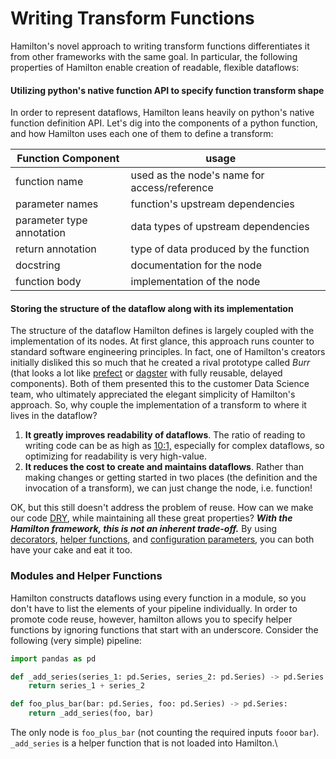 # Writing Transform Functions

Hamilton's novel approach to writing transform functions differentiates it from other frameworks with the same goal. In particular, the following properties of Hamilton enable creation of readable, flexible dataflows:

#### Utilizing python's native function API to specify function transform shape

In order to represent dataflows, Hamilton leans heavily on python's native function definition API. Let's dig into the components of a python function, and how Hamilton uses each one of them to define a transform:

| Function Component        | usage                                        |   |
| ------------------------- | -------------------------------------------- | - |
| function name             | used as the node's name for access/reference |   |
| parameter names           | function's upstream dependencies             |   |
| parameter type annotation | data types of upstream dependencies          |   |
| return annotation         | type of data produced by the function        |   |
| docstring                 | documentation for the node                   |   |
| function body             | implementation of the node                   |   |

#### Storing the structure of the dataflow along with its implementation

The structure of the dataflow Hamilton defines is largely coupled with the implementation of its nodes. At first glance, this approach runs counter to standard software engineering principles. In fact, one of Hamilton's creators initially disliked this so much that he created a rival prototype called _Burr_ (that looks a lot like [prefect](https://www.prefect.io) or [dagster](https://docs.dagster.io/getting-started) with fully reusable, delayed components). Both of them presented this to the customer Data Science team, who ultimately appreciated the elegant simplicity of Hamilton's approach. So, why couple the implementation of a transform to where it lives in the dataflow?

1. **It greatly improves readability of dataflows**. The ratio of reading to writing code can be as high as [10:1,](https://www.goodreads.com/quotes/835238-indeed-the-ratio-of-time-spent-reading-versus-writing-is) especially for complex dataflows, so optimizing for readability is very high-value.&#x20;
2. **It reduces the cost to create and maintains dataflows**. Rather than making changes or getting started in two places (the definition and the invocation of a transform), we can just change the node, i.e. function!

OK, but this still doesn't address the problem of reuse. How can we make our code [DRY](https://en.wikipedia.org/wiki/Don't\_repeat\_yourself), while maintaining all these great properties? _**With the Hamilton framework, this is not an inherent trade-off.**_ By using [decorators](decorators.md), [helper functions](writing-transform-functions.md#storing-the-structure-of-the-pipeline-along-with-its-implementation), and [configuration parameters](the-hamilton-driver.md#parameterizing-the-dag), you can both have your cake and eat it too.

### Modules and Helper Functions

Hamilton constructs dataflows using every function in a module, so you don't have to list the elements of your pipeline individually. In order to promote code reuse, however, hamilton allows you to specify helper functions by ignoring functions that start with an underscore. Consider the following (very simple) pipeline:

```python
import pandas as pd

def _add_series(series_1: pd.Series, series_2: pd.Series) -> pd.Series:
    return series_1 + series_2

def foo_plus_bar(bar: pd.Series, foo: pd.Series) -> pd.Series:
    return _add_series(foo, bar)
```

The only node is `foo_plus_bar` (not counting the required inputs `foo`or `bar`). `_add_series` is a helper function that is not loaded into Hamilton.\
